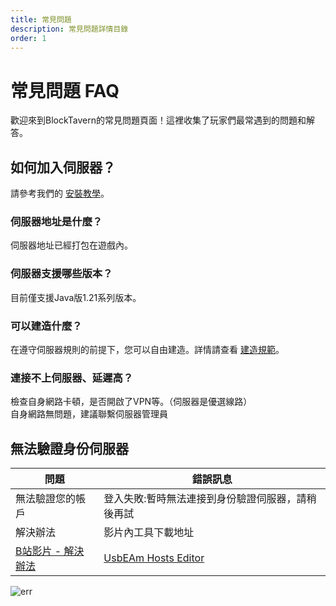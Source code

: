 ```yaml
---
title: 常見問題
description: 常見問題詳情目錄
order: 1
---
```


# 常見問題 FAQ

歡迎來到BlockTavern的常見問題頁面！這裡收集了玩家們最常遇到的問題和解答。

## 如何加入伺服器？
請參考我們的 [安裝教學](/zh-TW/InstallationTutorial/installation-details)。


### 伺服器地址是什麼？
伺服器地址已經打包在遊戲內。

### 伺服器支援哪些版本？
目前僅支援Java版1.21系列版本。

### 可以建造什麼？
在遵守伺服器規則的前提下，您可以自由建造。詳情請查看 [建造規範](/zh-TW/GameplayGuide/server-rules)。

### 連接不上伺服器、延遲高？
檢查自身網路卡頓，是否開啟了VPN等。（伺服器是優選線路）  
自身網路無問題，建議聯繫伺服器管理員


## 無法驗證身份伺服器

| 問題  | 錯誤訊息 |  
| ----- | --- |
| 無法驗證您的帳戶 | 登入失敗:暫時無法連接到身份驗證伺服器，請稍後再試 | 
| 解決辦法 | 影片內工具下載地址  | 
| [B站影片 - 解決辦法](https://www.bilibili.com/video/BV16tejetEUH/) | [UsbEAm Hosts Editor](https://www.dogfight360.com/blog/18627/) | |

![err](/assets/FAQ/faq-details/faq-details01.png)


<Contributors />

<GitHistoryInformation />